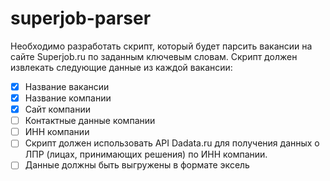 # superjob-parser
Необходимо разработать скрипт, который будет парсить вакансии на сайте Superjob.ru по заданным ключевым словам.
Скрипт должен извлекать следующие данные из каждой вакансии:
- [X] Название вакансии
- [X] Название компании
- [X] Сайт компании
- [ ] Контактные данные компании
- [ ] ИНН компании
- [ ] Скрипт должен использовать API Dadata.ru для получения данных о ЛПР (лицах, принимающих решения) по ИНН компании.
- [ ] Данные должны быть выгружены в формате эксель
